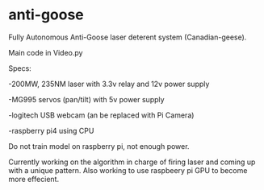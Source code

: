 # anti-goose

Fully Autonomous Anti-Goose laser deterent system (Canadian-geese).

Main code in Video.py

Specs:

-200MW, 235NM laser with 3.3v relay and 12v power supply

-MG995 servos (pan/tilt) with 5v power supply

-logitech USB webcam (an be replaced with Pi Camera)

-raspberry pi4 using CPU


Do not train model on raspberry pi, not enough power.

Currently working on the algorithm in charge of firing laser and coming up with a unique pattern.
Also working to use raspbeery pi GPU to become more effecient.
